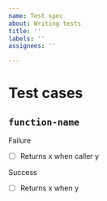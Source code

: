 ```yaml
---
name: Test spec
about: Writing tests
title: ''
labels: ''
assignees: ''

---
```


# Test cases

## `function-name`

Failure
- [ ] Returns x when caller y

Success
- [ ] Returns x when y
